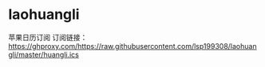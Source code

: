 # laohuangli
苹果日历订阅
订阅链接：https://ghproxy.com/https://raw.githubusercontent.com/lsp199308/laohuangli/master/huangli.ics
